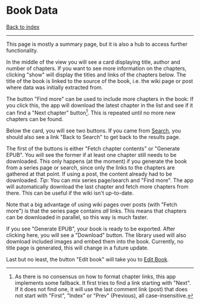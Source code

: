 # Book Data

[Back to index](index.md)

---

This page is mostly a summary page, but it is also a hub to access further functionality.

In the middle of the view you will see a card displaying title, author and number of chapters. If you want to see more information on the chapters, clicking "show" will display the titles and links of the chapters below. The title of the book is linked to the source of the book, i.e. the wiki page or post where data was initially extracted from.

The button "Find more" can be used to include more chapters in the book: If you click this, the app will download the latest chapter in the list and see if it can find a "Next chapter" button[^1]. This is repeated until no more new chapters can be found.

Below the card, you will see two buttons. If you came from [Search](01_search.md), you should also see a link "Back to Search" to get back to the results page.

The first of the buttons is either "Fetch chapter contents" or "Generate EPUB". You will see the former if at least one chapter still needs to be downloaded. This only happens (at the moment) if you generate the book from a series page or search, since only the links to the chapters are gathered at that point. If using a post, the content already had to be downloaded. *Tip*: You can mix series page/search and "Find more". The app will automatically download the last chapter and fetch more chapters from there. This can be useful if the wiki isn't up-to-date.

Note that a big advantage of using wiki pages over posts (with "Fetch more") is that the series page contains *all* links. This means that chapters can be downloaded in parallel, so this way is much faster.

If you see "Generate EPUB", your book is ready to be exported. After clicking here, you will see a "Download" button. The library used will also download included images and embed them into the book. Currently, no title page is generated, this will change in a future update.

Last but no least, the button "Edit book" will take you to [Edit Book](11_editbook.md).


[^1]: As there is no consensus on how to format chapter links, this app implements some fallback. It first tries to find a link starting with "Next". If it does not find one, it will use the last comment link (post) that does not start with "First", "Index" or "Prev" (Previous), all case-insensitive.